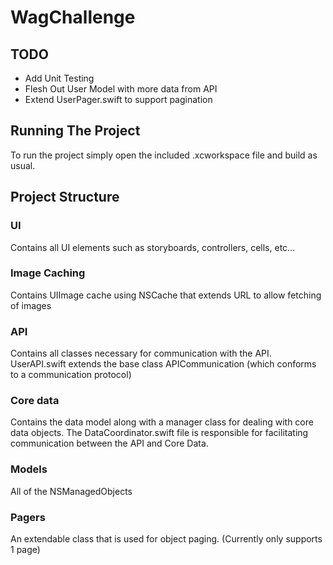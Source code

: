 # WagChallenge

## TODO

- Add Unit Testing
- Flesh Out User Model with more data from API
- Extend UserPager.swift to support pagination

## Running The Project

To run the project simply open the included .xcworkspace file and build as usual.

## Project Structure

### UI

Contains all UI elements such as storyboards, controllers, cells, etc...

### Image Caching

Contains UIImage cache using NSCache that extends URL to allow fetching of images

### API

Contains all classes necessary for communication with the API. UserAPI.swift extends the base class APICommunication (which conforms to a communication protocol)

### Core data

Contains the data model along with a manager class for dealing with core data objects. The DataCoordinator.swift file is responsible for facilitating communication between the API and Core Data.

### Models

All of the NSManagedObjects

### Pagers

An extendable class that is used for object paging. (Currently only supports 1 page)


